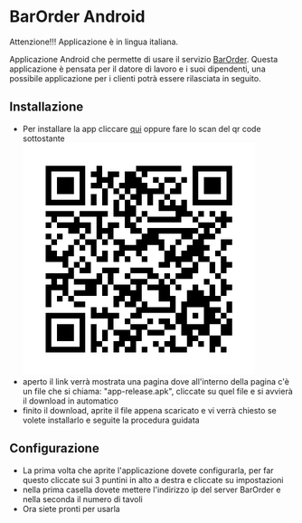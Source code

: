 # BarOrder Android

Attenzione!!! Applicazione è in lingua italiana.

Applicazione Android che permette di usare il servizio [BarOrder](https://github.com/therickys93/barorder.git). Questa applicazione è pensata per il datore di lavoro e i suoi dipendenti, una possibile applicazione per i clienti potrà essere rilasciata in seguito.

## Installazione

* Per installare la app cliccare [qui](https://github.com/therickys93/BarOrderAndroid/releases/latest) oppure fare lo scan del qr code sottostante
![alt text](qr_code.jpg "Usa un qr code reader per usarmi")
* aperto il link verrà mostrata una pagina dove all'interno della pagina c'è un file che si chiama: "app-release.apk", cliccate su quel file e si avvierà il download in automatico
* finito il download, aprite il file appena scaricato e vi verrà chiesto se volete installarlo e seguite la procedura guidata


## Configurazione

* La prima volta che aprite l'applicazione dovete configurarla, per far questo cliccate sui 3 puntini in alto a destra e cliccate su impostazioni
* nella prima casella dovete mettere l'indirizzo ip del server BarOrder e nella seconda il numero di tavoli
* Ora siete pronti per usarla